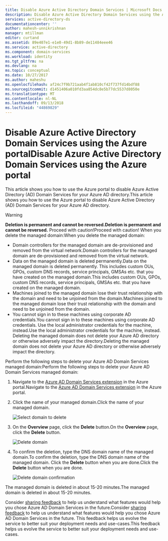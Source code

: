 ```yaml
---
title: Disable Azure Active Directory Domain Services | Microsoft Docs
description: Disable Azure Active Directory Domain Services using the Azure portal
services: active-directory-ds
documentationcenter: ''
author: mahesh-unnikrishnan
manager: mtillman
editor: curtand
ms.assetid: 89e407e1-e1e0-49d1-8b89-de11484eee46
ms.service: active-directory
ms.component: domain-services
ms.workload: identity
ms.tgt_pltfrm: na
ms.devlang: na
ms.topic: conceptual
ms.date: 10/27/2017
ms.author: maheshu
ms.openlocfilehash: af24c7f9b721aab4f1ab810cf42f737fd14bdf88
ms.sourcegitcommit: d1451406a010fd3aa854dc8e5b77dc5537d8050e
ms.translationtype: MT
ms.contentlocale: nl-NL
ms.lasthandoff: 09/13/2018
ms.locfileid: "44869829"
---
```

# <a name="disable-azure-active-directory-domain-services-using-the-azure-portal"></a><span data-ttu-id="6e8d0-103">Disable Azure Active Directory Domain Services using the Azure portal</span><span class="sxs-lookup"><span data-stu-id="6e8d0-103">Disable Azure Active Directory Domain Services using the Azure portal</span></span>
<span data-ttu-id="6e8d0-104">This article shows you how to use the Azure portal to disable Azure Active Directory (AD) Domain Services for your Azure AD directory.</span><span class="sxs-lookup"><span data-stu-id="6e8d0-104">This article shows you how to use the Azure portal to disable Azure Active Directory (AD) Domain Services for your Azure AD directory.</span></span>

> [!WARNING]
> <span data-ttu-id="6e8d0-105">**Deletion is permanent and cannot be reversed.**</span><span class="sxs-lookup"><span data-stu-id="6e8d0-105">**Deletion is permanent and cannot be reversed.**</span></span>
> <span data-ttu-id="6e8d0-106">Proceed with caution!</span><span class="sxs-lookup"><span data-stu-id="6e8d0-106">Proceed with caution!</span></span> <span data-ttu-id="6e8d0-107">When you delete the managed domain:</span><span class="sxs-lookup"><span data-stu-id="6e8d0-107">When you delete the managed domain:</span></span>
  * <span data-ttu-id="6e8d0-108">Domain controllers for the managed domain are de-provisioned and removed from the virtual network.</span><span class="sxs-lookup"><span data-stu-id="6e8d0-108">Domain controllers for the managed domain are de-provisioned and removed from the virtual network.</span></span>
  * <span data-ttu-id="6e8d0-109">Data on the managed domain is deleted permanently.</span><span class="sxs-lookup"><span data-stu-id="6e8d0-109">Data on the managed domain is deleted permanently.</span></span> <span data-ttu-id="6e8d0-110">This includes custom OUs, GPOs, custom DNS records, service principals, GMSAs etc. that you have created on the managed domain.</span><span class="sxs-lookup"><span data-stu-id="6e8d0-110">This includes custom OUs, GPOs, custom DNS records, service principals, GMSAs etc. that you have created on the managed domain.</span></span>
  * <span data-ttu-id="6e8d0-111">Machines joined to the managed domain lose their trust relationship with the domain and need to be unjoined from the domain.</span><span class="sxs-lookup"><span data-stu-id="6e8d0-111">Machines joined to the managed domain lose their trust relationship with the domain and need to be unjoined from the domain.</span></span>
  * <span data-ttu-id="6e8d0-112">You cannot sign in to these machines using corporate AD credentials.</span><span class="sxs-lookup"><span data-stu-id="6e8d0-112">You cannot sign in to these machines using corporate AD credentials.</span></span> <span data-ttu-id="6e8d0-113">Use the local administrator credentials for the machine, instead.</span><span class="sxs-lookup"><span data-stu-id="6e8d0-113">Use the local administrator credentials for the machine, instead.</span></span>
<span data-ttu-id="6e8d0-114">Deleting the managed domain does not delete your Azure AD directory or otherwise adversely impact the directory.</span><span class="sxs-lookup"><span data-stu-id="6e8d0-114">Deleting the managed domain does not delete your Azure AD directory or otherwise adversely impact the directory.</span></span>
>

<span data-ttu-id="6e8d0-115">Perform the following steps to delete your Azure AD Domain Services managed domain:</span><span class="sxs-lookup"><span data-stu-id="6e8d0-115">Perform the following steps to delete your Azure AD Domain Services managed domain:</span></span>
1. <span data-ttu-id="6e8d0-116">Navigate to the [Azure AD Domain Services extension](https://portal.azure.com/#blade/HubsExtension/Resources/resourceType/Microsoft.AAD%2FdomainServices) in the Azure portal.</span><span class="sxs-lookup"><span data-stu-id="6e8d0-116">Navigate to the [Azure AD Domain Services extension](https://portal.azure.com/#blade/HubsExtension/Resources/resourceType/Microsoft.AAD%2FdomainServices) in the Azure portal.</span></span>
2. <span data-ttu-id="6e8d0-117">Click the name of your managed domain.</span><span class="sxs-lookup"><span data-stu-id="6e8d0-117">Click the name of your managed domain.</span></span>

    ![Select domain to delete](./media/getting-started/domain-services-delete-select-domain.png)

3. <span data-ttu-id="6e8d0-119">On the **Overview** page, click the **Delete** button.</span><span class="sxs-lookup"><span data-stu-id="6e8d0-119">On the **Overview** page, click the **Delete** button.</span></span>

    ![Delete domain](./media/getting-started/domain-services-delete-domain.png)

4. <span data-ttu-id="6e8d0-121">To confirm the deletion, type the DNS domain name of the managed domain.</span><span class="sxs-lookup"><span data-stu-id="6e8d0-121">To confirm the deletion, type the DNS domain name of the managed domain.</span></span> <span data-ttu-id="6e8d0-122">Click the **Delete** button when you are done.</span><span class="sxs-lookup"><span data-stu-id="6e8d0-122">Click the **Delete** button when you are done.</span></span>

    ![Delete domain confirmation](./media/getting-started/domain-services-delete-domain-confirm.png)

<span data-ttu-id="6e8d0-124">The managed domain is deleted in about 15-20 minutes.</span><span class="sxs-lookup"><span data-stu-id="6e8d0-124">The managed domain is deleted in about 15-20 minutes.</span></span>

<span data-ttu-id="6e8d0-125">Consider [sharing feedback](active-directory-ds-contact-us.md) to help us understand what features would help you chose Azure AD Domain Services in the future.</span><span class="sxs-lookup"><span data-stu-id="6e8d0-125">Consider [sharing feedback](active-directory-ds-contact-us.md) to help us understand what features would help you chose Azure AD Domain Services in the future.</span></span> <span data-ttu-id="6e8d0-126">This feedback helps us evolve the service to better suit your deployment needs and use-cases.</span><span class="sxs-lookup"><span data-stu-id="6e8d0-126">This feedback helps us evolve the service to better suit your deployment needs and use-cases.</span></span>
